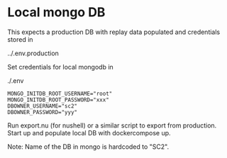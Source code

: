 # Local mongo DB

This expects a production DB with replay data populated and credentials stored in 

../.env.production

Set credentials for local mongodb in 

./.env

```env
MONGO_INITDB_ROOT_USERNAME="root"
MONGO_INITDB_ROOT_PASSWORD="xxx"
DBOWNER_USERNAME="sc2"
DBOWNER_PASSWORD="yyy"
```

Run export.nu (for nushell) or a similar script to export from production. Start up and populate local DB with dockercompose up.

Note: Name of the DB in mongo is hardcoded to "SC2".